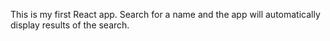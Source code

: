 
This is my first React app.
Search for a name and the app will automatically display results of the search.
